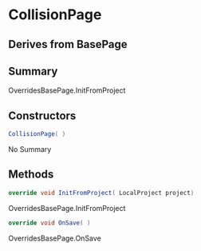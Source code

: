 # CollisionPage

## Derives from BasePage

## Summary

OverridesBasePage.InitFromProject
## Constructors

```c#
CollisionPage( ) 
```
No Summary
## Methods

```c#
override void InitFromProject( LocalProject project) 
```
OverridesBasePage.InitFromProject
```c#
override void OnSave( ) 
```
OverridesBasePage.OnSave
